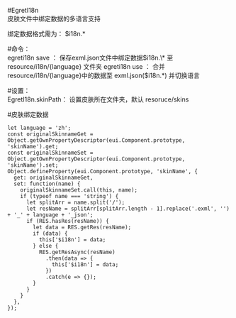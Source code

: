 #EgretI18n  
皮肤文件中绑定数据的多语言支持

绑定数据格式需为： $i18n.\*

#命令：  
egreti18n save ： 保存exml.json文件中绑定数据$i18n.\* 至 resource/i18n/{language} 文件夹  
egreti18n use  ： 合并resource/i18n/{language}中的数据至 exml.json($i18n.\*) 并切换语言
  
#设置：  
EgretI18n.skinPath：  设置皮肤所在文件夹，默认 resoruce/skins  
  
  
#皮肤绑定数据  
```
let language = 'zh';
const originalSkinnameGet = Object.getOwnPropertyDescriptor(eui.Component.prototype, 'skinName').get;
const originalSkinnameSet = Object.getOwnPropertyDescriptor(eui.Component.prototype, 'skinName').set;
Object.defineProperty(eui.Component.prototype, 'skinName', {
  get: originalSkinnameGet,
  set: function(name) {
    originalSkinnameSet.call(this, name);
    if (typeof name === 'string') {
      let splitArr = name.split('/');
      let resName = splitArr[splitArr.length - 1].replace('.exml', '') + '_' + language + '_json';
      if (RES.hasRes(resName)) {
        let data = RES.getRes(resName);
        if (data) {
          this['$i18n'] = data;
        } else {
          RES.getResAsync(resName)
            .then(data => {
              this['$i18n'] = data;
            })
            .catch(e => {});
        }
      }
    }
  },
});
```